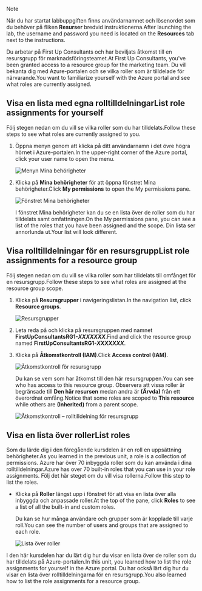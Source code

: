 > [!NOTE]
> <span data-ttu-id="f8712-101">När du har startat labbuppgiften finns användarnamnet och lösenordet som du behöver på fliken **Resurser** bredvid instruktionerna.</span><span class="sxs-lookup"><span data-stu-id="f8712-101">After launching the lab, the username and password you need is located on the **Resources** tab next to the instructions.</span></span>

<span data-ttu-id="f8712-102">Du arbetar på First Up Consultants och har beviljats åtkomst till en resursgrupp för marknadsföringsteamet.</span><span class="sxs-lookup"><span data-stu-id="f8712-102">At First Up Consultants, you've been granted access to a resource group for the marketing team.</span></span> <span data-ttu-id="f8712-103">Du vill bekanta dig med Azure-portalen och se vilka roller som är tilldelade för närvarande.</span><span class="sxs-lookup"><span data-stu-id="f8712-103">You want to familiarize yourself with the Azure portal and see what roles are currently assigned.</span></span>

## <a name="list-role-assignments-for-yourself"></a><span data-ttu-id="f8712-104">Visa en lista med egna rolltilldelningar</span><span class="sxs-lookup"><span data-stu-id="f8712-104">List role assignments for yourself</span></span>

<span data-ttu-id="f8712-105">Följ stegen nedan om du vill se vilka roller som du har tilldelats.</span><span class="sxs-lookup"><span data-stu-id="f8712-105">Follow these steps to see what roles are currently assigned to you.</span></span>

1. <span data-ttu-id="f8712-106">Öppna menyn genom att klicka på ditt användarnamn i det övre högra hörnet i Azure-portalen.</span><span class="sxs-lookup"><span data-stu-id="f8712-106">In the upper-right corner of the Azure portal, click your user name to open the menu.</span></span>

    ![Menyn Mina behörigheter](../media/4-my-permissions-menu.png)

1. <span data-ttu-id="f8712-108">Klicka på **Mina behörigheter** för att öppna fönstret Mina behörigheter.</span><span class="sxs-lookup"><span data-stu-id="f8712-108">Click **My permissions** to open the My permissions pane.</span></span>

    ![Fönstret Mina behörigheter](../media/4-my-permissions-pane.png)

    <span data-ttu-id="f8712-110">I fönstret Mina behörigheter kan du se en lista över de roller som du har tilldelats samt omfattningen.</span><span class="sxs-lookup"><span data-stu-id="f8712-110">On the My permissions pane, you can see a list of the roles that you have been assigned and the scope.</span></span> <span data-ttu-id="f8712-111">Din lista ser annorlunda ut.</span><span class="sxs-lookup"><span data-stu-id="f8712-111">Your list will look different.</span></span>

## <a name="list-role-assignments-for-a-resource-group"></a><span data-ttu-id="f8712-112">Visa rolltilldelningar för en resursgrupp</span><span class="sxs-lookup"><span data-stu-id="f8712-112">List role assignments for a resource group</span></span>

<span data-ttu-id="f8712-113">Följ stegen nedan om du vill se vilka roller som har tilldelats till omfånget för en resursgrupp.</span><span class="sxs-lookup"><span data-stu-id="f8712-113">Follow these steps to see what roles are assigned at the resource group scope.</span></span>

1. <span data-ttu-id="f8712-114">Klicka på **Resursgrupper** i navigeringslistan.</span><span class="sxs-lookup"><span data-stu-id="f8712-114">In the navigation list, click **Resource groups**.</span></span>

   ![Resursgrupper](../media/4-resource-groups.png)

1. <span data-ttu-id="f8712-116">Leta reda på och klicka på resursgruppen med namnet **FirstUpConsultantsRG1-_XXXXXXX_**.</span><span class="sxs-lookup"><span data-stu-id="f8712-116">Find and click the resource group named **FirstUpConsultantsRG1-_XXXXXXX_**.</span></span>

1. <span data-ttu-id="f8712-117">Klicka på **Åtkomstkontroll (IAM)**.</span><span class="sxs-lookup"><span data-stu-id="f8712-117">Click **Access control (IAM)**.</span></span>

   ![Åtkomstkontroll för resursgrupp](../media/4-resource-group-access-control.png)

    <span data-ttu-id="f8712-119">Du kan se vem som har åtkomst till den här resursgruppen.</span><span class="sxs-lookup"><span data-stu-id="f8712-119">You can see who has access to this resource group.</span></span> <span data-ttu-id="f8712-120">Observera att vissa roller är begränsade till **Den här resursen** medan andra är **(Ärvda)** från ett överordnat omfång.</span><span class="sxs-lookup"><span data-stu-id="f8712-120">Notice that some roles are scoped to **This resource** while others are **(Inherited)** from a parent scope.</span></span>

   ![Åtkomstkontroll – rolltilldelning för resursgrupp](../media/4-resource-group-role-assignment.png)

## <a name="list-roles"></a><span data-ttu-id="f8712-122">Visa en lista över roller</span><span class="sxs-lookup"><span data-stu-id="f8712-122">List roles</span></span>

<span data-ttu-id="f8712-123">Som du lärde dig i den föregående kursdelen är en roll en uppsättning behörigheter.</span><span class="sxs-lookup"><span data-stu-id="f8712-123">As you learned in the previous unit, a role is a collection of permissions.</span></span> <span data-ttu-id="f8712-124">Azure har över 70 inbyggda roller som du kan använda i dina rolltilldelningar.</span><span class="sxs-lookup"><span data-stu-id="f8712-124">Azure has over 70 built-in roles that you can use in your role assignments.</span></span> <span data-ttu-id="f8712-125">Följ det här steget om du vill visa rollerna.</span><span class="sxs-lookup"><span data-stu-id="f8712-125">Follow this step to list the roles.</span></span>

- <span data-ttu-id="f8712-126">Klicka på **Roller** längst upp i fönstret för att visa en lista över alla inbyggda och anpassade roller.</span><span class="sxs-lookup"><span data-stu-id="f8712-126">At the top of the pane, click **Roles** to see a list of all the built-in and custom roles.</span></span>

   <span data-ttu-id="f8712-127">Du kan se hur många användare och grupper som är kopplade till varje roll.</span><span class="sxs-lookup"><span data-stu-id="f8712-127">You can see the number of users and groups that are assigned to each role.</span></span>

   ![Lista över roller](../media/4-roles-list.png)

<span data-ttu-id="f8712-129">I den här kursdelen har du lärt dig hur du visar en lista över de roller som du har tilldelats på Azure-portalen.</span><span class="sxs-lookup"><span data-stu-id="f8712-129">In this unit, you learned how to list the role assignments for yourself in the Azure portal.</span></span> <span data-ttu-id="f8712-130">Du har också lärt dig hur du visar en lista över rolltilldelningarna för en resursgrupp.</span><span class="sxs-lookup"><span data-stu-id="f8712-130">You also learned how to list the role assignments for a resource group.</span></span>
